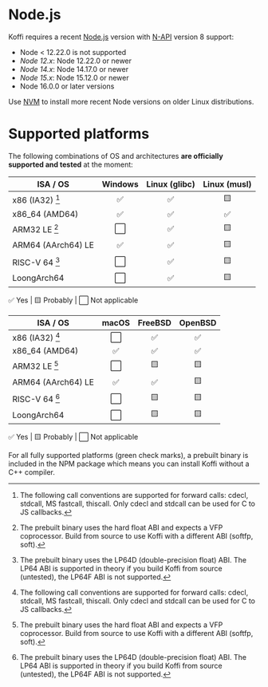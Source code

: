 # Node.js

Koffi requires a recent [Node.js](https://nodejs.org/) version with [N-API](https://nodejs.org/api/n-api.html) version 8 support:

- Node < 12.22.0 is not supported
- _Node 12.x_: Node 12.22.0 or newer
- _Node 14.x_: Node 14.17.0 or newer
- _Node 15.x_: Node 15.12.0 or newer
- Node 16.0.0 or later versions

Use [NVM](https://github.com/nvm-sh/nvm) to install more recent Node versions on older Linux distributions.

# Supported platforms

The following combinations of OS and architectures __are officially supported and tested__ at the moment:

ISA / OS           | Windows | Linux (glibc) | Linux (musl)
------------------ | ------- | ------------- | ------------
x86 (IA32) [^1]    | ✅      | ✅            | 🟨
x86_64 (AMD64)     | ✅      | ✅            | ✅
ARM32 LE [^2]      | ⬜️      | ✅            | 🟨
ARM64 (AArch64) LE | ✅      | ✅            | 🟨
RISC-V 64 [^3]     | ⬜️      | ✅            | 🟨
LoongArch64        | ⬜️      | ✅            | 🟨

<div class="legend">✅ Yes | 🟨 Probably | ⬜️ Not applicable</div>

ISA / OS           | macOS | FreeBSD     | OpenBSD
------------------ | ----- | ----------- | --------
x86 (IA32) [^1]    | ⬜️    | ✅          | ✅
x86_64 (AMD64)     | ✅    | ✅          | ✅
ARM32 LE [^2]      | ⬜️    | 🟨          | 🟨
ARM64 (AArch64) LE | ✅    | ✅          | 🟨
RISC-V 64 [^3]     | ⬜️    | 🟨          | 🟨
LoongArch64        | ⬜️    | 🟨          | 🟨

<div class="legend">✅ Yes | 🟨 Probably | ⬜️ Not applicable</div>

[^1]: The following call conventions are supported for forward calls: cdecl, stdcall, MS fastcall, thiscall. Only cdecl and stdcall can be used for C to JS callbacks.
[^2]: The prebuilt binary uses the hard float ABI and expects a VFP coprocessor. Build from source to use Koffi with a different ABI (softfp, soft).
[^3]: The prebuilt binary uses the LP64D (double-precision float) ABI. The LP64 ABI is supported in theory if you build Koffi from source (untested), the LP64F ABI is not supported.

For all fully supported platforms (green check marks), a prebuilt binary is included in the NPM package which means you can install Koffi without a C++ compiler.

<style>
     table td:not(:first-child) { text-align: center; }
</style>
